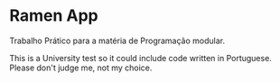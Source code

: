 # Ramen App
Trabalho Prático para a matéria de Programação modular.

This is a University test so it could include code written in Portuguese.
Please don't judge me, not my choice.